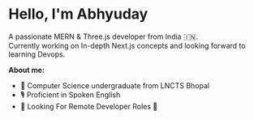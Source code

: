 <!-- <p align="center"><a href=""><img width="80%" alt="Hello, I'm Abhyuday. I do open source!" src="" /></a></p> -->
# Hello, I'm Abhyuday
A passionate MERN & Three.js developer from India 🇮🇳. <br />
Currently working on In-depth Next.js concepts and looking forward to learning Devops.

**About me:** 
- 📘 Computer Science undergraduate from LNCTS Bhopal
- 🎙️ Proficient in Spoken English
- 💼 Looking For Remote Developer Roles 🐢
 

<!-- | <img style="min-width: 50vw" align="center" src="https://github-readme-stats.vercel.app/api?username=Abhyuday911Dev&show_icons=true&include_all_commits=true&theme=dark&hide_border=true&count_private=true&include_all_commits=true&hide=prs" alt="Abhyuday's github stats" /> | <img style="min-width: 50vw" align="center" src="https://github-readme-stats.vercel.app/api/top-langs/?username=Abhyuday911Dev&layout=compact&theme=dark&hide_border=true&langs_count=8" /> |
| ------------- | ------------- |
<br /> -->

<!-- ![trophy](https://github-profile-trophy.vercel.app/?username=Abhyuday911Dev&theme=onestar&no-frame=true) -->
